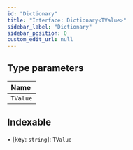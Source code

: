 ```yaml
---
id: "Dictionary"
title: "Interface: Dictionary<TValue>"
sidebar_label: "Dictionary"
sidebar_position: 0
custom_edit_url: null
---
```


## Type parameters

| Name |
| :------ |
| `TValue` |

## Indexable

▪ [key: `string`]: `TValue`
